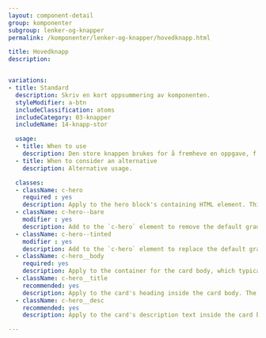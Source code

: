 ```yaml
---
layout: component-detail
group: komponenter
subgroup: lenker-og-knapper
permalink: /komponenter/lenker-og-knapper/hovedknapp.html

title: Hovedknapp
description:


variations:
- title: Standard
  description: Skriv en kort oppsummering av komponenten.
  styleModifier: a-btn
  includeClassification: atoms
  includeCategory: 03-knapper
  includeName: 14-knapp-stor

  usage:
  - title: When to use
    description: Den store knappen brukes for å fremheve en oppgave, f.eks en lenke til et viktig skjema, logge inn, etc.
  - title: When to consider an alternative
    description: Alternative usage.

  classes:
  - className: c-hero
    required : yes
    description: Apply to the hero block's containing HTML element. This class sets up the background-image handling and text color for the unit. The `c-hero` element should have just one immediate child, the `c-hero__body` element. Note, too, that the unit's hero image should be applied as a background image to this `c-hero` element.
  - className: c-hero--bare
    modifier : yes
    description: Add to the `c-hero` element to remove the default gradient overlay from the hero image.
  - className: c-hero--tinted
    modifier : yes
    description: Add to the `c-hero` element to replace the default gradient overlay with a solid, uniform tint.
  - className: c-hero__body
    required: yes
    description: Apply to the container for the card body, which typically includes a title and description (see below) but can include any arbitrary markup including buttons for a call to action. The class manages the card's background gradient.
  - className: c-hero__title
    recommended: yes
    description: Apply to the card's heading inside the card body. The recommended element for this class is `<h1>`.
  - className: c-hero__desc
    recommended: yes
    description: Apply to the card's description text inside the card body. The recommended element for this class is `<p>`.

---
```

